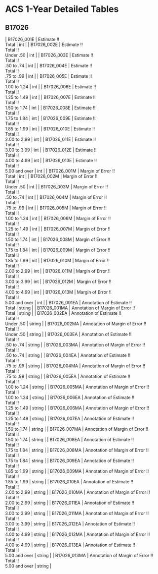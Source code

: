 # ACS 1-Year Detailed Tables

## B17026

| B17026_001E | Estimate !!<br>Total | int |
| B17026_002E | Estimate !!<br>Total !!<br>Under .50 | int |
| B17026_003E | Estimate !!<br>Total !!<br>.50 to .74 | int |
| B17026_004E | Estimate !!<br>Total !!<br>.75 to .99 | int |
| B17026_005E | Estimate !!<br>Total !!<br>1.00 to 1.24 | int |
| B17026_006E | Estimate !!<br>Total !!<br>1.25 to 1.49 | int |
| B17026_007E | Estimate !!<br>Total !!<br>1.50 to 1.74 | int |
| B17026_008E | Estimate !!<br>Total !!<br>1.75 to 1.84 | int |
| B17026_009E | Estimate !!<br>Total !!<br>1.85 to 1.99 | int |
| B17026_010E | Estimate !!<br>Total !!<br>2.00 to 2.99 | int |
| B17026_011E | Estimate !!<br>Total !!<br>3.00 to 3.99 | int |
| B17026_012E | Estimate !!<br>Total !!<br>4.00 to 4.99 | int |
| B17026_013E | Estimate !!<br>Total !!<br>5.00 and over | int |
| B17026_001M | Margin of Error !!<br>Total | int |
| B17026_002M | Margin of Error !!<br>Total !!<br>Under .50 | int |
| B17026_003M | Margin of Error !!<br>Total !!<br>.50 to .74 | int |
| B17026_004M | Margin of Error !!<br>Total !!<br>.75 to .99 | int |
| B17026_005M | Margin of Error !!<br>Total !!<br>1.00 to 1.24 | int |
| B17026_006M | Margin of Error !!<br>Total !!<br>1.25 to 1.49 | int |
| B17026_007M | Margin of Error !!<br>Total !!<br>1.50 to 1.74 | int |
| B17026_008M | Margin of Error !!<br>Total !!<br>1.75 to 1.84 | int |
| B17026_009M | Margin of Error !!<br>Total !!<br>1.85 to 1.99 | int |
| B17026_010M | Margin of Error !!<br>Total !!<br>2.00 to 2.99 | int |
| B17026_011M | Margin of Error !!<br>Total !!<br>3.00 to 3.99 | int |
| B17026_012M | Margin of Error !!<br>Total !!<br>4.00 to 4.99 | int |
| B17026_013M | Margin of Error !!<br>Total !!<br>5.00 and over | int |
| B17026_001EA | Annotation of Estimate !!<br>Total | string |
| B17026_001MA | Annotation of Margin of Error !!<br>Total | string |
| B17026_002EA | Annotation of Estimate !!<br>Total !!<br>Under .50 | string |
| B17026_002MA | Annotation of Margin of Error !!<br>Total !!<br>Under .50 | string |
| B17026_003EA | Annotation of Estimate !!<br>Total !!<br>.50 to .74 | string |
| B17026_003MA | Annotation of Margin of Error !!<br>Total !!<br>.50 to .74 | string |
| B17026_004EA | Annotation of Estimate !!<br>Total !!<br>.75 to .99 | string |
| B17026_004MA | Annotation of Margin of Error !!<br>Total !!<br>.75 to .99 | string |
| B17026_005EA | Annotation of Estimate !!<br>Total !!<br>1.00 to 1.24 | string |
| B17026_005MA | Annotation of Margin of Error !!<br>Total !!<br>1.00 to 1.24 | string |
| B17026_006EA | Annotation of Estimate !!<br>Total !!<br>1.25 to 1.49 | string |
| B17026_006MA | Annotation of Margin of Error !!<br>Total !!<br>1.25 to 1.49 | string |
| B17026_007EA | Annotation of Estimate !!<br>Total !!<br>1.50 to 1.74 | string |
| B17026_007MA | Annotation of Margin of Error !!<br>Total !!<br>1.50 to 1.74 | string |
| B17026_008EA | Annotation of Estimate !!<br>Total !!<br>1.75 to 1.84 | string |
| B17026_008MA | Annotation of Margin of Error !!<br>Total !!<br>1.75 to 1.84 | string |
| B17026_009EA | Annotation of Estimate !!<br>Total !!<br>1.85 to 1.99 | string |
| B17026_009MA | Annotation of Margin of Error !!<br>Total !!<br>1.85 to 1.99 | string |
| B17026_010EA | Annotation of Estimate !!<br>Total !!<br>2.00 to 2.99 | string |
| B17026_010MA | Annotation of Margin of Error !!<br>Total !!<br>2.00 to 2.99 | string |
| B17026_011EA | Annotation of Estimate !!<br>Total !!<br>3.00 to 3.99 | string |
| B17026_011MA | Annotation of Margin of Error !!<br>Total !!<br>3.00 to 3.99 | string |
| B17026_012EA | Annotation of Estimate !!<br>Total !!<br>4.00 to 4.99 | string |
| B17026_012MA | Annotation of Margin of Error !!<br>Total !!<br>4.00 to 4.99 | string |
| B17026_013EA | Annotation of Estimate !!<br>Total !!<br>5.00 and over | string |
| B17026_013MA | Annotation of Margin of Error !!<br>Total !!<br>5.00 and over | string |

